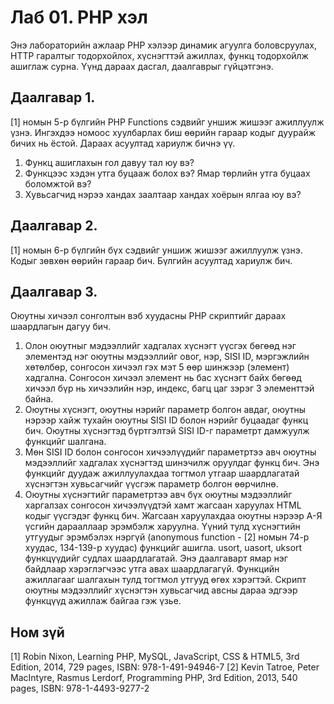 # Лаб 01. PHP хэл
Энэ лабораторийн ажлаар PHP хэлээр динамик агуулга боловсруулах, HTTP гаралтыг тодорхойлох, хүснэгттэй ажиллах, функц тодорхойлж ашиглаж сурна. Үүнд дараах дасгал, даалгаврыг гүйцэтгэнэ.
## Даалгавар 1.	
[1] номын 5-р бүлгийн PHP Functions сэдвийг уншиж жишээг ажиллуулж үзнэ. Ингэхдээ номоос хуулбарлах биш өөрийн гараар кодыг дуурайж бичих нь ёстой. Дараах асуултад хариулж бичнэ үү.
1.	Функц ашиглахын гол давуу тал юу вэ?
2.	Функцээс хэдэн утга буцааж болох вэ? Ямар төрлийн утга буцаах боломжтой вэ?
3.	Хувьсагчид нэрээ хандах заалтаар хандах хоёрын ялгаа юу вэ?
## Даалгавар 2.	
[1] номын 6-р бүлгийн бүх сэдвийг уншиж жишээг ажиллуулж үзнэ. Кодыг зөвхөн өөрийн гараар бич. Бүлгийн асуултад хариулж бич.
## Даалгавар 3.	
Оюутны хичээл сонголтын вэб хуудасны PHP скриптийг дараах шаардлагын дагуу бич.
1.	Олон оюутныг мэдээллийг хадгалах хүснэгт үүсгэх бөгөөд нэг элементэд нэг оюутны мэдээллийг овог, нэр, SISI ID, мэргэжлийн хөтөлбөр, сонгосон хичээл гэх мэт 5 өөр шинжээр (элемент) хадгална. Сонгосон хичээл элемент нь бас хүснэгт байх бөгөөд хичээл бүр нь хичээлийн нэр, индекс, багц цаг зэрэг 3 элементтэй байна.
2.	Оюутны хүснэгт, оюутны нэрийг параметр болгон авдаг, оюутны нэрээр хайж тухайн оюутны SISI ID болон нэрийг буцаадаг функц бич. Оюутны хүснэгтэд бүртгэлтэй SISI ID-г параметрт дамжуулж функцийг шалгана.
3.	Мөн SISI ID болон сонгосон хичээлүүдийг параметртээ авч оюутны мэдээллийг хадгалах хүснэгтэд шинэчилж оруулдаг функц бич. Энэ функцийг дуудаж ажиллуулахдаа тогтмол утгаар шаардлагатай хүснэгтэн хувьсагчийг үүсгэж параметр болгон өөрчилнө.
4.	Оюутны хүснэгтийг параметртээ авч бүх оюутны мэдээллийг харгалзах сонгосон хичээлүүдтэй хамт жагсаан харуулах HTML кодыг үүсгэдэг функц бич. Жагсаан харуулахдаа оюутны нэрээр А-Я үсгийн дарааллаар эрэмбэлж харуулна. Үүний тулд хүснэгтийн утгуудыг эрэмбэлэх нэргүй (anonymous function - [2] номын 74-р хуудас, 134-139-р хуудас) функцийг ашигла. usort, uasort, uksort функцүүдийг судлах шаардлагатай.
Энэ даалгаварт ямар нэг байдлаар хэрэглэгчээс утга авах шаардлагагүй. Функцийн ажиллагааг шалгахын тулд тогтмол утгууд өгөх хэрэгтэй. Скрипт оюутны мэдээллийг хүснэгтэн хувьсагчид авсны дараа эдгээр функцүүд ажиллаж байгаа гэж үзье.
## Ном зүй
[1] Robin Nixon, Learning PHP, MySQL, JavaScript, CSS & HTML5, 3rd Edition, 2014, 729 pages, ISBN: 978-1-491-94946-7
[2] Kevin Tatroe, Peter MacIntyre, Rasmus Lerdorf, Programming PHP, 3rd Edition, 2013, 540 pages, ISBN: 978-1-4493-9277-2
